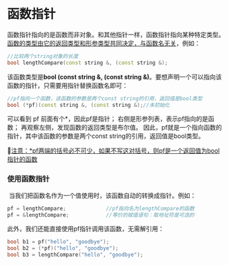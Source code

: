 # 函数指针

​		函数指针指向的是函数而非对象。和其他指针一样，函数指针指向某种特定类型。<u>函数的类型由它的返回类型和形参类型共同决定，与函数名无关</u>，例如：

```c++
//比较两个string对象的长度
bool lengthCompare(const string &, (const string &);
```

该函数类型是**bool (const string &, (const string &)**。要想声明一个可以指向该函数的指针，只需要用指针替换函数名即可：

```c++
//pf指向一个函数，该函数的参数是两个const string的引用，返回值是bool类型
bool (*pf)(const string &, (const string &);//未初始化
```

可以看到 pf 前面有个*，因此pf是指针；
右侧是形参列表，表示pf指向的是函数；
再观察左侧，发现函数的返回类型是布尔值。
因此，pf就是一个指向函数的指针，其中该函数的参数是两个const string的引用，返回值是bool类型。

📢<u>注意：*pf两端的括号必不可少，如果不写这对括号，则pf是一个返回值为bool指针的函数</u>



### 使用函数指针

​		当我们把函数名作为一个值使用时，该函数自动的转换成指针。例如：

```c++
pf = lengthCompare;				//pf指向名为lengthCompare的函数
pf = &lengthCompare;			//等价的赋值语句：取地址符是可选的
```

此外，我们还能直接使用pf指针调用该函数，无需解引用：

```c++
bool b1 = pf("hello", "goodbye");
bool b2 = (*pf)("hello", "goodbye");
bool b3 = lengthCompare("hello", "goodbye");
```









